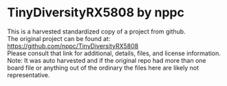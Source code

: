 
# TinyDiversityRX5808 by nppc  
This is a harvested standardized copy of a project from github.  
The original project can be found at:  
https://github.com/nppc/TinyDiversityRX5808  
Please consult that link for additional, details, files, and license information.  
Note: It was auto harvested and if the original repo had more than one board file or anything out of the ordinary the files here are likely not representative.  
    